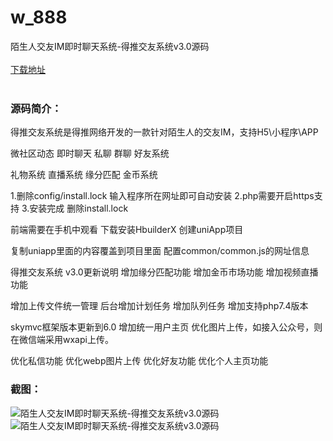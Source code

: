 # w_888
陌生人交友IM即时聊天系统-得推交友系统v3.0源码
<br/></br>
[下载地址](https://www.uuid2.com/888.html "下载地址")
<br/></br>
<h3>源码简介：</h3>
<p>得推交友系统是得推网络开发的一款针对陌生人的交友IM，支持H5\小程序\APP<p>
<p>微社区动态    即时聊天    私聊    群聊    好友系统<p>
<p>礼物系统    直播系统    缘分匹配    金币系统<p>
<p>1.删除config/install.lock 输入程序所在网址即可自动安装    2.php需要开启https支持    3.安装完成 删除install.lock<p>
<p>前端需要在手机中观看        下载安装HbuilderX        创建uniApp项目<p>
<p>复制uniapp里面的内容覆盖到项目里面        配置common/common.js的网址信息<p>
<p>得推交友系统 v3.0更新说明    增加缘分匹配功能    增加金币市场功能    增加视频直播功能<p>
<p>增加上传文件统一管理    后台增加计划任务    增加队列任务    增加支持php7.4版本<p>
<p>skymvc框架版本更新到6.0    增加统一用户主页    优化图片上传，如接入公众号，则在微信端采用wxapi上传。<p>
<p>优化私信功能    优化webp图片上传    优化好友功能    优化个人主页功能<p>
<h3>截图：</h3>
<img src="https://www.uuid2.com/wp-content/uploads/img/202105/e8d048c793.jpg" alt="陌生人交友IM即时聊天系统-得推交友系统v3.0源码"><img src="https://www.uuid2.com/wp-content/uploads/img/202105/acd790d260.jpg" alt="陌生人交友IM即时聊天系统-得推交友系统v3.0源码">
